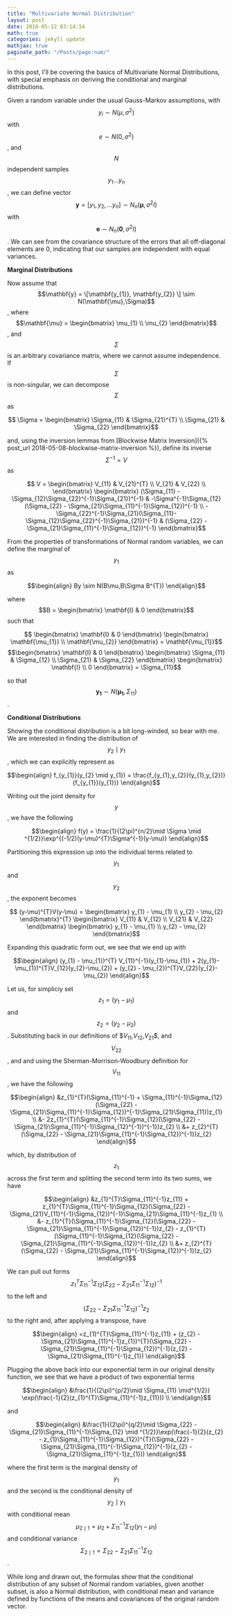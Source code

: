 ```yaml
---
title: "Multivariate Normal Distribution"
layout: post
date: 2018-05-12 03:14:14
math: true
categories: jekyll update
mathjax: true
paginate_path: "/Posts/page:num/"
---
```


In this post, I'll be covering the basics of Multivariate Normal Distributions, with special emphasis on deriving the conditional and marginal distributions.

Given a random variable under the usual Gauss-Markov assumptions, with $$y_{i} \sim N(\mu, \sigma^{2})$$ with $$e \sim N(0,\sigma^{2})$$, and $$N$$ independent samples $$y_{1}...y_{n}$$, we can define vector $$\mathbf{y} = [y_{1}, y_{2},...y_{n}] \sim N_{n}(\mathbf{\mu},\sigma^{2}I)$$ with $$\mathbf{e} \sim N_{n}(\mathbf{0},\sigma^{2}I)$$.  We can see from the covariance structure of the errors that all off-diagonal elements are 0, indicating that our samples are independent with equal variances.

**Marginal Distributions**

Now assume that $$\mathbf{y} = \[\mathbf{y_{1}}, \mathbf{y_{2}} \] \sim N(\mathbf{\mu},\Sigma)$$, where $$\mathbf{\mu} = \begin{bmatrix} \mu_{1} \\ \mu_{2} \end{bmatrix}$$, and $$\Sigma$$ is an arbitrary covariance matrix, where we cannot assume independence.  If $$\Sigma$$ is non-singular, we can decompose $$\Sigma$$ as

$$ \Sigma = \begin{bmatrix}
\Sigma_{11} & \Sigma_{21}^{T} \\
\Sigma_{21} & \Sigma_{22}
\end{bmatrix}$$

and, using the inversion lemmas from [Blockwise Matrix Inversion]({% post_url 2018-05-08-blockwise-matrix-inversion %}), define its inverse $$\Sigma^{-1} = V$$ as

$$
V = \begin{bmatrix}
V_{11} & V_{21}^{T} \\
V_{21} & V_{22} \\
\end{bmatrix}
\begin{bmatrix}
(\Sigma_{11} - \Sigma_{12}\Sigma_{22}^{-1}\Sigma_{21})^{-1} & -\Sigma^{-1}\Sigma_{12}(\Sigma_{22} - \Sigma_{21}\Sigma_{11}^{-1}\Sigma_{12})^{-1} \\
-\Sigma_{22}^{-1}\Sigma_{21}(\Sigma_{11}-\Sigma_{12}\Sigma_{22}^{-1}\Sigma_{21})^{-1} & (\Sigma_{22} - \Sigma_{21}\Sigma_{11}^{-1}\Sigma_{12})^{-1}
\end{bmatrix}$$

From the properties of transformations of Normal random variables, we can define the marginal of $$y_{1}$$ as

$$\begin{align}
By \sim N(B\mu,B\Sigma B^{T})
\end{align}$$

where $$B = \begin{bmatrix} \mathbf{I} & 0 \end{bmatrix}$$ such that

$$ \begin{bmatrix} \mathbf{I} & 0 \end{bmatrix} \begin{bmatrix} \mathbf{\mu_{1}} \\ \mathbf{\mu_{2}} \end{bmatrix} = \mathbf{\mu_{1}}$$
$$\begin{bmatrix} \mathbf{I} & 0
\end{bmatrix} \begin{bmatrix}
\Sigma_{11} & \Sigma_{12} \\
\Sigma_{21} & \Sigma_{22}
\end{bmatrix}
\begin{bmatrix}
\mathbf{I} \\
0
\end{bmatrix} = \Sigma_{11}$$

so that $$\mathbf{y_{1}} \sim N(\mathbf{\mu_{1}},\Sigma_{11})$$.


**Conditional Distributions**

Showing the conditional distribution is a bit long-winded, so bear with me.  We are interested in finding the distribution of $$y_{2}\mid y_{1}$$, which we can explicitly represent as

$$\begin{align}
f_{y_{1}}(y_{2} \mid y_{1}) = \frac{f_{y_{1},y_{2}}(y_{1},y_{2})}{f_{y_{1}}(y_{1})}
\end{align}$$

Writing out the joint density for $$y$$, we have the following

$$\begin{align}
f(y) =  \frac{1}{(2\pi)^{n/2}\mid \Sigma \mid ^{1/2}}\exp^{(-1/2)(y-\mu)^{T}\Sigma^{-1}(y-\mu)}
\end{align}$$

Partitioning this expression up into the individual terms related to $$y_{1}$$ and $$y_{2}$$, the exponent becomes

$$ (y-\mu)^{T}V(y-\mu) = \begin{bmatrix}
y_{1} - \mu_{1} \\
y_{2} - \mu_{2} \end{bmatrix}^{T}
\begin{bmatrix}
V_{11} & V_{12} \\
V_{21} & V_{22} \end{bmatrix}
\begin{bmatrix}
y_{1} - \mu_{1} \\
y_{2} - \mu_{2}
\end{bmatrix}$$

Expanding this quadratic form out, we see that we end up with

$$\begin{align}
(y_{1} - \mu_{1})^{T} V_{11}^{-1}(y_{1}-\mu_{1}) + 2(y_{1}-\mu_{1})^{T}V_{12}(y_{2}-\mu_{2}) + (y_{2} - \mu_{2})^{T}V_{22}(y_{2}-\mu_{2})
\end{align}$$

Let us, for simpliciy set $$z_{1} = (y_{1} - \mu_{1})$$ and $$z_{2} = (y_{2} - \mu_{2})$$.  Substituting back in our definitions of $$V_{11}$,$V_{12}$,$V_{21}$$, and $$V_{22}$$, and and using the Sherman-Morrison-Woodbury definition for $$V_{11}$$, we have the following

$$\begin{align}
&z_{1}^{T}(\Sigma_{11}^{-1} + \Sigma_{11}^{-1}\Sigma_{12}(\Sigma_{22} - \Sigma_{21}\Sigma_{11}^{-1}\Sigma_{12})^{-1}\Sigma_{21}\Sigma_{11})z_{1} \\
&- 2z_{1}^{T}(\Sigma_{11}^{-1}\Sigma_{12}(\Sigma_{22} - \Sigma_{21}\Sigma_{11}^{-1}\Sigma_{12}^{-1})^{-1})z_{2} \\
&+ z_{2}^{T}(\Sigma_{22} - \Sigma_{21}\Sigma_{11}^{-1}\Sigma_{12})^{-1})z_{2}
\end{align}$$

which, by distribution of $$z_{1}$$ across the first term and splitting the second term into its two sums, we have

$$\begin{align}
&z_{1}^{T}\Sigma_{11}^{-1}z_{11} + z_{1}^{T}\Sigma_{11}^{-1}\Sigma_{12}(\Sigma_{22} - \Sigma_{21}V_{11}^{-1}\Sigma_{12})^{-1}\Sigma_{21}\Sigma_{11}^{-1}z_{1} \\
&- z_{1}^{T}(\Sigma_{11}^{-1}\Sigma_{12}(\Sigma_{22} - \Sigma_{21}\Sigma_{11}^{-1}\Sigma_{12})^{-1})z_{2} - z_{1}^{T}(\Sigma_{11}^{-1}\Sigma_{12}(\Sigma_{22} - \Sigma_{21}\Sigma_{11}^{-1}\Sigma_{12})^{-1})z_{2} \\
&+ z_{2}^{T}(\Sigma_{22} - \Sigma_{21}\Sigma_{11}^{-1}\Sigma_{12})^{-1})z_{2}
\end{align}$$


We can pull out forms $$z_{1}^{T}\Sigma_{11}^{-1}\Sigma_{12}(\Sigma_{22}-\Sigma_{21}\Sigma_{11}^{-1}\Sigma_{12})^{-1}$$ to the left and $$(\Sigma_{22}-\Sigma_{21}\Sigma_{11}^{-1}\Sigma_{12})^{-1}z_{2}$$ to the right and, after applying a transpose, have

$$\begin{align}
=z_{1}^{T}\Sigma_{11}^{-1}z_{11} + (z_{2} -\Sigma_{21}\Sigma_{11}^{-1}z_{1})^{T}(\Sigma_{22} - \Sigma_{21}\Sigma_{11}^{-1}\Sigma_{12})^{-1}(z_{2} - \Sigma_{21}\Sigma_{11}^{-1}z_{1})
\end{align}$$

Plugging the above back into our exponential term in our original density function, we see that we have a product of two exponential terms

$$\begin{align}
&\frac{1}{(2\pi)^{p/2}\mid \Sigma_{11} \mid^{1/2}} \exp(\frac{-1}{2}(z_{1}^{T}\Sigma_{11}^{-1}z_{11})) \\
\end{align}$$

and

$$\begin{align}
&\frac{1}{(2\pi)^{q/2}\mid \Sigma_{22} - \Sigma_{21}\Sigma_{11}^{-1}\Sigma_{12} \mid ^{1/2}}\exp(\frac{-1}{2}(z_{2} - z_{1}\Sigma_{11}^{-1}\Sigma_{12})^{T}(\Sigma_{22} - \Sigma_{21}\Sigma_{11}^{-1}\Sigma_{12})^{-1}(z_{2} - \Sigma_{21}\Sigma_{11}^{-1}z_{1}))
\end{align}$$

where the first term is the marginal density of $$y_{1}$$ and the second is the conditional density of $$y_{2} \mid y_{1}$$ with conditional mean $$\mu_{2\mid 1} = \mu_{2} + \Sigma_{11}^{-1}\Sigma_{12}(y_{1} - \mu_{1})$$ and conditional variance $$\Sigma_{2\mid 1} = \Sigma_{22} - \Sigma_{21}\Sigma_{11}^{-1}\Sigma_{12}$$.

While long and drawn out, the formulas show that the conditional distribution of any subset of Normal random variables, given another subset, is also a Normal distribution, with conditional mean and variance defined by functions of the means and covariances of the original random vector.
